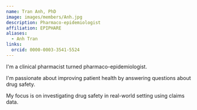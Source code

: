 ```yaml
---
name: Tran Anh, PhD
image: images/members/Anh.jpg
description: Pharmaco-epidemiologist
affiliation: EPIPHARE 
aliases:
  - Anh Tran
links:
  orcid: 0000-0003-3541-5524
---
```

I'm a clinical pharmacist turned pharmaco-epidemiologist.

I'm passionate about improving patient health by answering questions about drug safety.

My focus is on investigating drug safety in real-world setting using claims data.
